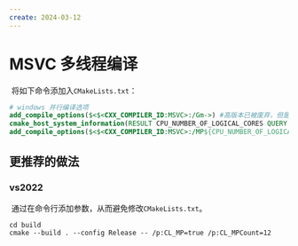 ```yaml
---
create: 2024-03-12
---
```

# MSVC 多线程编译

​	将如下命令添加入`CMakeLists.txt`：

```cmake
# windows 并行编译选项
add_compile_options($<$<CXX_COMPILER_ID:MSVC>:/Gm->) #高版本已被废弃，但是低版本的Gm会影响并行
cmake_host_system_information(RESULT CPU_NUMBER_OF_LOGICAL_CORES QUERY NUMBER_OF_LOGICAL_CORES)
add_compile_options($<$<CXX_COMPILER_ID:MSVC>:/MP${CPU_NUMBER_OF_LOGICAL_CORES}>)
```

## 更推荐的做法

### vs2022

​	通过在命令行添加参数，从而避免修改`CMakeLists.txt`。

```shell
cd build
cmake --build . --config Release -- /p:CL_MP=true /p:CL_MPCount=12
```

